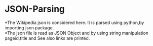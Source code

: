 # JSON-Parsing
*The Wikipedia json is considered here. It is parsed using python,by importing json package.<br>
*The json file is read as JSON Object and by using string manipulation pageid,title and See also links are printed. 
